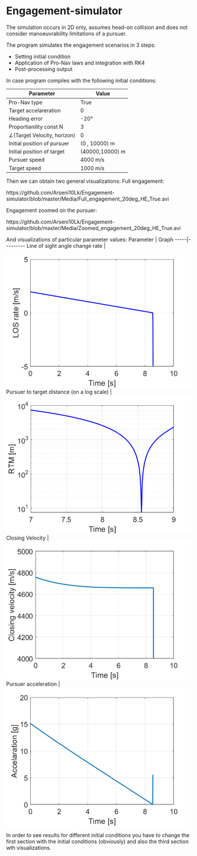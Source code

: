 # Engagement-simulator #

The simulation occurs in 2D only, assumes head-on collision and does not consider manoeuvrability limitations of a pursuer. 

The program simulates the engagement scenarios in 3 steps: 
* Setting initial condition
* Application of Pro-Nav laws and integration with RK4
* Post-processing output

In case program compiles with the following initial conditions:

Parameter | Value
-----|---------
Pro-Nav type | True
Target accelareration | 0
Heading error | -20°
Proportianility const N | 3
∠(Target Velocity, horizon) |  0
Initial position of pursuer | (0 , 10000) m
Initial position of target | (40000,10000) m
Pursuer speed | 4000 m/s
Target speed | 1000 m/s

Then we can obtain two general visualizations:
Full engagement:
<p>
https://github.com/Arseni10Lk/Engagement-simulator/blob/master/Media/Full_engagement_20deg_HE_True.avi
</p>
Engagement zoomed on the pursuer: 
<p>
https://github.com/Arseni10Lk/Engagement-simulator/blob/master/Media/Zoomed_engagement_20deg_HE_True.avi
</p>


And visualizations of particular parameter values:
Parameter | Graph
-----|---------
Line of sight angle change rate | <img src = "./Media/LOSrate.png" alt = "Rate of change of Line of Sight angle" width = 500>
Pursuer to target distance (on a log scale) | <img src = "./Media/RTM.png" alt = "Pursuer to target distance" width = 500>
Closing Velocity | <img src = "./Media/VC.png" alt = "Closing velocity" width = 500>
Pursuer acceleration | <img src = "./Media/aP.png" alt = "Pursuer acceleration" width = 500>

In order to see results for different initial conditions you have to change the first section with the initial conditions (obviously) and also the third section wth visualizations.

